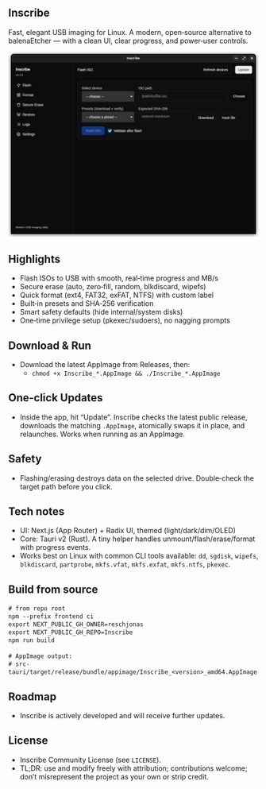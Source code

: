 ## Inscribe

Fast, elegant USB imaging for Linux. A modern, open‑source alternative to balenaEtcher — with a clean UI, clear progress, and power‑user controls.

![Screenshot](Screenshot.png)

## Highlights

- Flash ISOs to USB with smooth, real‑time progress and MB/s
- Secure erase (auto, zero‑fill, random, blkdiscard, wipefs)
- Quick format (ext4, FAT32, exFAT, NTFS) with custom label
- Built‑in presets and SHA‑256 verification
- Smart safety defaults (hide internal/system disks)
- One‑time privilege setup (pkexec/sudoers), no nagging prompts

## Download & Run

- Download the latest AppImage from Releases, then:
  - `chmod +x Inscribe_*.AppImage && ./Inscribe_*.AppImage`

## One‑click Updates

- Inside the app, hit “Update”. Inscribe checks the latest public release, downloads the matching `.AppImage`, atomically swaps it in place, and relaunches. Works when running as an AppImage.

## Safety

- Flashing/erasing destroys data on the selected drive. Double‑check the target path before you click.

## Tech notes

- UI: Next.js (App Router) + Radix UI, themed (light/dark/dim/OLED)
- Core: Tauri v2 (Rust). A tiny helper handles unmount/flash/erase/format with progress events.
- Works best on Linux with common CLI tools available: `dd`, `sgdisk`, `wipefs`, `blkdiscard`, `partprobe`, `mkfs.vfat`, `mkfs.exfat`, `mkfs.ntfs`, `pkexec`.

## Build from source

```
# from repo root
npm --prefix frontend ci
export NEXT_PUBLIC_GH_OWNER=reschjonas
export NEXT_PUBLIC_GH_REPO=Inscribe
npm run build

# AppImage output:
# src-tauri/target/release/bundle/appimage/Inscribe_<version>_amd64.AppImage
```

## Roadmap

- Inscribe is actively developed and will receive further updates.

## License

- Inscribe Community License (see `LICENSE`).
- TL;DR: use and modify freely with attribution; contributions welcome; don’t misrepresent the project as your own or strip credit.
